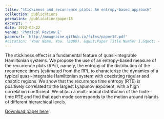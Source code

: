 ```yaml
---
title: "Stickiness and recurrence plots: An entropy-based approach"
collection: publications
permalink: /publication/paper15
excerpt: ' '
date: 2022-03-22
venue: 'Physical Review E'
paperurl: 'http://mmugnaine.github.io/files/paper15.pdf'
#citation: 'Your Name, You. (2009). &quot;Paper Title Number 1.&quot; <i>Journal 1</i>. 1(1).'
---
```

The stickiness effect is a fundamental feature of quasi-integrable Hamiltonian systems. We propose the use of an entropy-based measure of the recurrence plots (RPs), namely, the entropy of the distribution of the recurrence times (estimated from the RP), to characterize the dynamics of a typical quasi-integrable Hamiltonian system with coexisting regular and chaotic regions. We show that the recurrence time entropy (RTE) is positively correlated to the largest Lyapunov exponent, with a high correlation coefficient. We obtain a multi-modal distribution of the finite-time RTE and find that each mode corresponds to the motion around islands of different hierarchical levels.

[Download paper here](http://mmugnaine.github.io/files/paper15.pdf)

